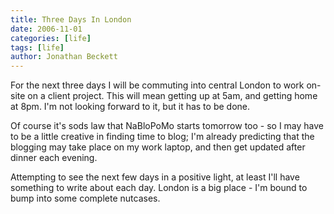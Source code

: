 ```yaml
---
title: Three Days In London
date: 2006-11-01
categories: [life]
tags: [life]
author: Jonathan Beckett
---
```


For the next three days I will be commuting into central London to work on-site on a client project. This will mean getting up at 5am, and getting home at 8pm. I'm not looking forward to it, but it has to be done.

Of course it's sods law that NaBloPoMo starts tomorrow too - so I may have to be a little creative in finding time to blog; I'm already predicting that the blogging may take place on my work laptop, and then get updated after dinner each evening.

Attempting to see the next few days in a positive light, at least I'll have something to write about each day. London is a big place - I'm bound to bump into some complete nutcases.